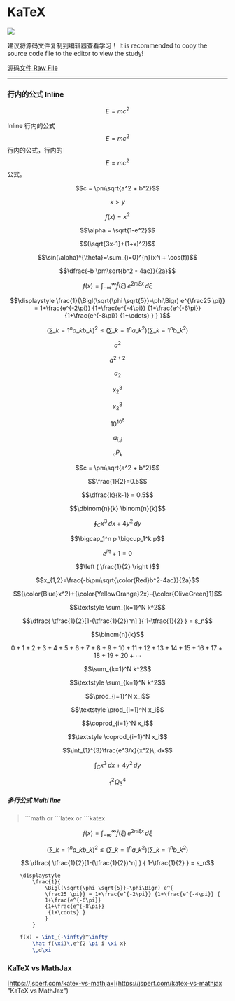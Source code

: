# KaTeX

![](https://raw.githubusercontent.com/JaxsonWang/WP-Editor.MD/master/Interface-logo.jpg)


建议将源码文件复制到编辑器查看学习！
It is recommended to copy the source code file to the editor to view the study!

[源码文件 Raw File](https://raw.githubusercontent.com/JaxsonWang/WP-Editor.md/docs/Example/KaTeX.md)

---

### 行内的公式 Inline

$$E=mc^2$$

Inline 行内的公式 $$E=mc^2$$ 行内的公式，行内的$$E=mc^2$$公式。

$$c = \pm\sqrt{a^2 + b^2}$$

$$x > y$$

$$f(x) = x^2$$

$$\alpha = \sqrt{1-e^2}$$

$$(\sqrt{3x-1}+(1+x)^2)$$
 
$$\sin(\alpha)^{\theta}=\sum_{i=0}^{n}(x^i + \cos(f))$$

$$\dfrac{-b \pm\sqrt{b^2 - 4ac}}{2a}$$

$$f(x) = \int_{-\infty}^\infty\hat f(\xi)\,e^{2 \pi i \xi x}\,d\xi$$

$$\displaystyle \frac{1}{\Bigl(\sqrt{\phi \sqrt{5}}-\phi\Bigr) e^{\frac25 \pi}} = 1+\frac{e^{-2\pi}} {1+\frac{e^{-4\pi}} {1+\frac{e^{-6\pi}} {1+\frac{e^{-8\pi}} {1+\cdots} } } }$$

$$\displaystyle \left( \sum\_{k=1}^n a\_k b\_k \right)^2 \leq \left( \sum\_{k=1}^n a\_k^2 \right) \left( \sum\_{k=1}^n b\_k^2 \right)$$

$$a^2$$

$$a^{2+2}$$

$$a_2$$

$${x_2}^3$$

$$x_2^3$$

$$10^{10^{8}}$$

$$a_{i,j}$$

$$_nP_k$$

$$c = \pm\sqrt{a^2 + b^2}$$

$$\frac{1}{2}=0.5$$

$$\dfrac{k}{k-1} = 0.5$$

$$\dbinom{n}{k} \binom{n}{k}$$

$$\oint_C x^3\, dx + 4y^2\, dy$$

$$\bigcap_1^n p   \bigcup_1^k p$$

$$e^{i \pi} + 1 = 0$$

$$\left ( \frac{1}{2} \right )$$

$$x_{1,2}=\frac{-b\pm\sqrt{\color{Red}b^2-4ac}}{2a}$$

$${\color{Blue}x^2}+{\color{YellowOrange}2x}-{\color{OliveGreen}1}$$

$$\textstyle \sum_{k=1}^N k^2$$

$$\dfrac{ \tfrac{1}{2}[1-(\tfrac{1}{2})^n] }{ 1-\tfrac{1}{2} } = s_n$$

$$\binom{n}{k}$$

$$0+1+2+3+4+5+6+7+8+9+10+11+12+13+14+15+16+17+18+19+20+\cdots$$

$$\sum_{k=1}^N k^2$$

$$\textstyle \sum_{k=1}^N k^2$$

$$\prod_{i=1}^N x_i$$

$$\textstyle \prod_{i=1}^N x_i$$

$$\coprod_{i=1}^N x_i$$

$$\textstyle \coprod_{i=1}^N x_i$$

$$\int_{1}^{3}\frac{e^3/x}{x^2}\, dx$$

$$\int_C x^3\, dx + 4y^2\, dy$$

$${}_1^2\!\Omega_3^4$$

##### 多行公式 Multi line
    
> \`\`\`math or \`\`\`latex or \`\`\`katex
   
```math
    f(x) = \int_{-\infty}^\infty
        \hat f(\xi)\,e^{2 \pi i \xi x}
        \,d\xi
```
    
```math
    \displaystyle
    \left( \sum\_{k=1}^n a\_k b\_k \right)^2
    \leq
    \left( \sum\_{k=1}^n a\_k^2 \right)
    \left( \sum\_{k=1}^n b\_k^2 \right)
```
    
```math
    \dfrac{ 
        \tfrac{1}{2}[1-(\tfrac{1}{2})^n] }
        { 1-\tfrac{1}{2} } = s_n
```
    
```katex
    \displaystyle 
        \frac{1}{
            \Bigl(\sqrt{\phi \sqrt{5}}-\phi\Bigr) e^{
            \frac25 \pi}} = 1+\frac{e^{-2\pi}} {1+\frac{e^{-4\pi}} {
            1+\frac{e^{-6\pi}}
            {1+\frac{e^{-8\pi}}
             {1+\cdots} }
            } 
        }
```
    
```latex
    f(x) = \int_{-\infty}^\infty
        \hat f(\xi)\,e^{2 \pi i \xi x}
        \,d\xi
```

### KaTeX vs MathJax

[https://jsperf.com/katex-vs-mathjax](https://jsperf.com/katex-vs-mathjax "KaTeX vs MathJax")